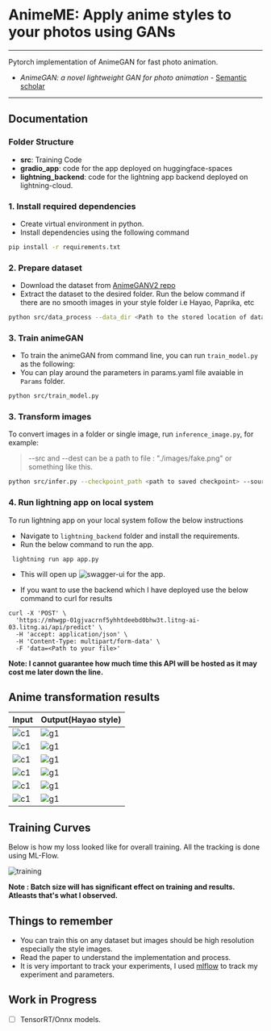 # **AnimeME: Apply anime styles to your photos using GANs**
***

Pytorch implementation of AnimeGAN for fast photo animation.
* *AnimeGAN: a novel lightweight GAN for photo animation* - [Semantic scholar](https://www.semanticscholar.org/paper/AnimeGAN%3A-A-Novel-Lightweight-GAN-for-Photo-Chen-Liu/10a9c5d183e7e7df51db8bfa366bc862262b37d7#citing-papers)

***
## **Documentation**

### Folder Structure
* **src**: Training Code
* **gradio_app**: code for the app deployed on huggingface-spaces
* **lightning_backend**: code for the lightning app backend deployed on lightning-cloud.

### **1. Install required dependencies**

* Create virtual environment in python.
* Install dependencies using the following command
```bash
pip install -r requirements.txt
```

### **2. Prepare dataset**

* Download the dataset from [AnimeGANV2 repo](https://github.com/TachibanaYoshino/AnimeGANv2)
* Extract the dataset to the desired folder. Run the below command if there are no smooth images in your style folder i.e Hayao, Paprika, etc

```bash
python src/data_process --data_dir <Path to the stored location of dataset> --dataset <The name of the style data i.e Hayao/Paprika/Shenkai> --image-size 256
```


### **3. Train animeGAN**

* To train the animeGAN from command line, you can run `train_model.py` as the following:
* You can play around the parameters in params.yaml file avaiable in ```Params``` folder.

```bash
python src/train_model.py
```

### **3. Transform images**

To convert images in a folder or single image, run `inference_image.py`, for example:

> --src and --dest can be a path to file : "./images/fake.png" or something like this.

```bash
python src/infer.py --checkpoint_path <path to saved checkpoint> --source_path <path to src image> --dest_path <path to where image should be saved>
```

### **4. Run lightning app on local system**

To run lightning app on your local system follow the below instructions

* Navigate to ```lightning_backend``` folder and install the requirements.
* Run the below command to run the app.

``` lightning run app app.py```

* This will open up ![swagger-ui](https://github.com/swagger-api/swagger-ui) for the app. 

* If you want to use the backend which I have deployed use the below command to curl for results
```
curl -X 'POST' \
  'https://mhwgp-01gjvacrnf5yhhtdeebd0bhw3t.litng-ai-03.litng.ai/api/predict' \
  -H 'accept: application/json' \
  -H 'Content-Type: multipart/form-data' \
  -F 'data=<Path to your file>'
```

**Note: I cannot guarantee how much time this API will be hosted as it may cost me later down the line.**

## Anime transformation results


| Input | Output(Hayao style) |
|--|--|
|![c1](./outputs/arch.jpg)|![g1](./outputs/fake-arch.png)|
|![c1](./outputs/clay-banks-org.jpg)|![g1](./outputs/city-banks-anime.png)|
|![c1](./outputs/kimono-street-org.jpg)|![g1](./outputs/kimono-street.png)|
|![c1](./outputs/Japan.jpg)|![g1](./outputs/nigh-street-fake.png)|
|![c1](./outputs/cityscape.jpg)|![g1](./outputs/cityscape-fake.png)|
|![c1](./outputs/india.jpg)|![g1](./outputs/india-fake.png)|

## Training Curves
Below is how my loss looked like for overall training. All the tracking is done using ML-Flow.

![training](./outputs/training-curves.png)

**Note : Batch size will has significant effect on training and results. Atleasts that's what I observed.**

## Things to remember
* You can train this on any dataset but images should be high resolution especially the style images.
* Read the paper to understand the implementation and process.
* It is very important to track your experiments, I used [mlflow](https://mlflow.org/) to track my experiment and parameters.


## Work in Progress
- [ ] TensorRT/Onnx models.
